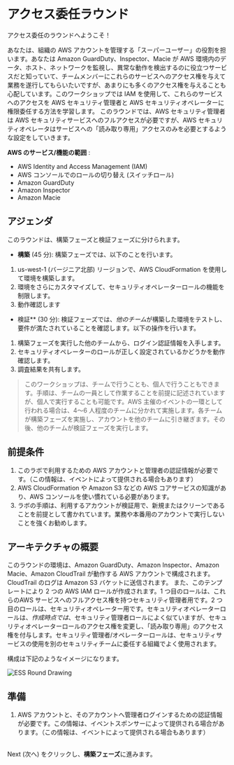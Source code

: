 # アクセス委任ラウンド  

アクセス委任のラウンドへようこそ！  

あなたは、組織の AWS アカウントを管理する「スーパーユーザー」の役割を担います。あなたは Amazon GuardDuty、Inspector、Macie が AWS 環境内のデータ、ホスト、ネットワークを監視し、異常な動作を検出するのに役立つサービスだと知っていて、チームメンバーにこれらのサービスへのアクセス権を与えて業務を遂行してもらいたいですが、あまりにも多くのアクセス権を与えることも心配しています。このワークショップでは IAM を使用して、これらのサービスへのアクセスを AWS セキュリティ管理者と AWS セキュリティオペレーターに権限委任する方法を学習します。
このラウンドでは、AWS セキュリティ管理者は AWS セキュリティサービスへのフルアクセスが必要ですが、AWS セキュリティオペレータはサービスへの「読み取り専用」アクセスのみを必要とするような設定をしていきます。  

**AWS のサービス/機能の範囲** : 

* AWS Identity and Access Management (IAM)
* AWS コンソールでのロールの切り替え (スイッチロール)
* Amazon GuardDuty
* Amazon Inspector
* Amazon Macie

## アジェンダ

このラウンドは、構築フェーズと検証フェーズに分けられます。

* **構築** (45 分): 構築フェーズでは、以下のことを行います。

1. us-west-1 (バージニア北部) リージョンで、AWS CloudFormation を使用して環境を構築します。
2. 環境をさらにカスタマイズして、セキュリティオペレーターロールの機能を制限します。
3. 動作確認します

* 検証** (30 分): 検証フェーズでは、*他のチーム*が構築した環境をテストし、要件が満たされていることを確認します。以下の操作を行います。

1. 構築フェーズを実行した他のチームから、ログイン認証情報を入手します。
2. セキュリティオペレーターのロールが正しく設定されているかどうかを動作確認します。
3. 調査結果を共有します。

> このワークショップは、チームで行うことも、個人で行うこともできます。手順は、チームの一員として作業することを前提に記述されていますが、個人で実行することも可能です。AWS 主催のイベントの一環として行われる場合は、4～6 人程度のチームに分かれて実施します。各チームが構築フェーズを実施し、アカウントを他のチームに引き継ぎます。その後、他のチームが検証フェーズを実行します。



## 前提条件  

1. このラボで利用するための AWS アカウントと管理者の認証情報が必要です。（この情報は、イベントによって提供される場合もあります）
2. AWS CloudFormation や Amazon S3 などの AWS コアサービスの知識があり、AWS コンソールを使い慣れている必要があります。
3. ラボの手順は、利用するアカウントが検証用で、新規またはクリーンであることを前提として書かれています。業務や本番用のアカウントで実行しないことを強くお勧めします。

## アーキテクチャの概要

このラウンドの環境は、Amazon GuardDuty、Amazon Inspector、Amazon Macie、Amazon CloudTrail が動作する AWS アカウントで構成されます。CloudTrail のログは Amazon S3 バケットに送信されます。
 また、このテンプレートにより 2 つの AWS IAM ロールが作成されます。1 つ目のロールは、これらのAWS サービスへのフルアクセス権を持つセキュリティ管理者用です。2 つ目のロールは、セキュリティオペレーター用です。セキュリティオペレーターロールは、*作成時点では*、セキュリティ管理者ロールによく似ていますが、セキュリティオペレーターロールのアクセス権を変更し、「読み取り専用」のアクセス権を付与します。セキュリティ管理者/オペレーターロールは、セキュリティサービスの使用を別のセキュリティチームに委任する組織でよく使用されます。

構成は下記のようなイメージになります。

![ESS Round Drawing](./images/IamEssDrawing.png)

## 準備

1. AWS アカウントと、そのアカウントへ管理者ログインするための認証情報が必要です。この情報は、イベントスポンサーによって提供される場合があります。（この情報は、イベントによって提供される場合もあります）

## 

Next (次へ) をクリックし、**構築フェーズ**に進みます。